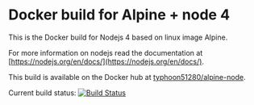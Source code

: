 Docker build for Alpine + node 4
================================

This is the Docker build for Nodejs 4 based on linux image Alpine.

For more information on nodejs read the documentation at [https://nodejs.org/en/docs/](https://nodejs.org/en/docs/).

This build is available on the Docker hub at [typhoon51280/alpine-node](https://hub.docker.com/r/typhoon51280/alpine-node/).

Current build status: [![Build Status](https://circleci.com/gh/typhoon51280/alpine-node/tree/master.svg?style=shield&circle-token=9b2db64e81c8af3e1dfed46b45980fe782c01415)](https://circleci.com/gh/typhoon51280/alpine-node)